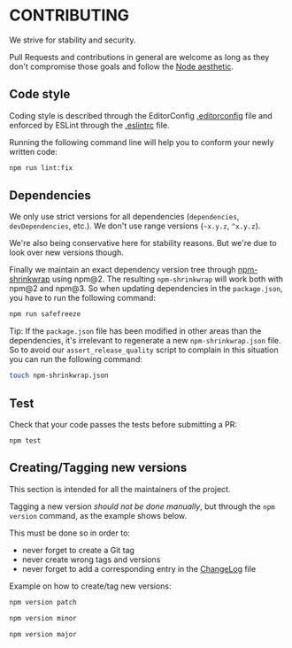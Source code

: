 CONTRIBUTING
============

We strive for stability and security.

Pull Requests and contributions in general are welcome as long as they don't
compromise those goals and follow the
[Node aesthetic](http://substack.net/node_aesthetic).


Code style
----------

Coding style is described through the EditorConfig
[.editorconfig](./.editorconfig) file and enforced by ESLint through the
[.eslintrc](./.eslintrc) file.

Running the following command line will help you to conform your newly written
code:

```bash
npm run lint:fix
```

Dependencies
------------

We only use strict versions for all dependencies (`dependencies`,
`devDependencies`, etc.). We don't use range versions (`~x.y.z`, `^x.y.z`).

We're also being conservative here for stability reasons. But we're due to look
over new versions though.

Finally we maintain an exact dependency version tree through
[npm-shrinkwrap](https://docs.npmjs.com/cli/shrinkwrap) using npm@2.
The resulting `npm-shrinkwrap` will work both with npm@2 and npm@3.
So when updating dependencies in the `package.json`, you have to run the
following command:

```bash
npm run safefreeze
```

Tip: If the `package.json` file has been modified in other areas than the
dependencies, it's irrelevant to regenerate a new `npm-shrinkwrap.json` file. So
to avoid our `assert_release_quality` script to complain in this situation you
can run the following command:

```bash
touch npm-shrinkwrap.json
```


Test
----

Check that your code passes the tests before submitting a PR:

    npm test


Creating/Tagging new versions
-----------------------------

This section is intended for all the maintainers of the project.

Tagging a new version *should not be done manually*,
but through the `npm version` command, as the example shows below.

This must be done so in order to:

* never forget to create a Git tag
* never create wrong tags and versions
* never forget to add a corresponding entry in the [ChangeLog](./ChangeLog)
  file

Example on how to create/tag new versions:

```bash
npm version patch

npm version minor

npm version major
```
